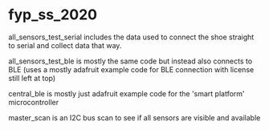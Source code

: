 # fyp_ss_2020

all_sensors_test_serial includes the data used to connect the shoe straight to serial and collect data that way.

all_sensors_test_ble is mostly the same code but instead also connects to BLE (uses a mostly adafruit example code for BLE connection with license still left at top)

central_ble is mostly just adafruit example code for the 'smart platform' microcontroller

master_scan is an I2C bus scan to see if all sensors are visible and available
